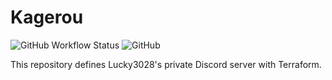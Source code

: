 # Kagerou

![GitHub Workflow Status](https://img.shields.io/github/workflow/status/Kagerou-Discord/Kagerou/Plan%20and%20Apply%20Terraform?style=for-the-badge)
![GitHub](https://img.shields.io/github/license/Kagerou-DIscord/Kagerou?style=for-the-badge)

This repository defines Lucky3028's private Discord server with Terraform.
